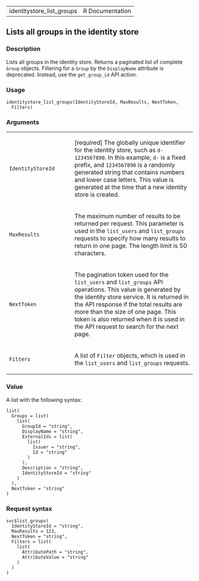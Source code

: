<table style="width: 100%;">
<tbody>
<tr class="odd">
<td>identitystore_list_groups</td>
<td style="text-align: right;">R Documentation</td>
</tr>
</tbody>
</table>

## Lists all groups in the identity store

### Description

Lists all groups in the identity store. Returns a paginated list of
complete `Group` objects. Filtering for a `Group` by the `DisplayName`
attribute is deprecated. Instead, use the `get_group_id` API action.

### Usage

    identitystore_list_groups(IdentityStoreId, MaxResults, NextToken,
      Filters)

### Arguments

<table>
<colgroup>
<col style="width: 35%" />
<col style="width: 65%" />
</colgroup>
<tbody>
<tr class="odd">
<td><code
id="identitystore_list_groups_:_IdentityStoreId">IdentityStoreId</code></td>
<td><p>[required] The globally unique identifier for the identity store,
such as <code>d-1234567890</code>. In this example, <code
style="white-space: pre;">⁠d-⁠</code> is a fixed prefix, and
<code>1234567890</code> is a randomly generated string that contains
numbers and lower case letters. This value is generated at the time that
a new identity store is created.</p></td>
</tr>
<tr class="even">
<td><code
id="identitystore_list_groups_:_MaxResults">MaxResults</code></td>
<td><p>The maximum number of results to be returned per request. This
parameter is used in the <code>list_users</code> and
<code>list_groups</code> requests to specify how many results to return
in one page. The length limit is 50 characters.</p></td>
</tr>
<tr class="odd">
<td><code
id="identitystore_list_groups_:_NextToken">NextToken</code></td>
<td><p>The pagination token used for the <code>list_users</code> and
<code>list_groups</code> API operations. This value is generated by the
identity store service. It is returned in the API response if the total
results are more than the size of one page. This token is also returned
when it is used in the API request to search for the next page.</p></td>
</tr>
<tr class="even">
<td><code id="identitystore_list_groups_:_Filters">Filters</code></td>
<td><p>A list of <code>Filter</code> objects, which is used in the
<code>list_users</code> and <code>list_groups</code> requests.</p></td>
</tr>
</tbody>
</table>

### Value

A list with the following syntax:

    list(
      Groups = list(
        list(
          GroupId = "string",
          DisplayName = "string",
          ExternalIds = list(
            list(
              Issuer = "string",
              Id = "string"
            )
          ),
          Description = "string",
          IdentityStoreId = "string"
        )
      ),
      NextToken = "string"
    )

### Request syntax

    svc$list_groups(
      IdentityStoreId = "string",
      MaxResults = 123,
      NextToken = "string",
      Filters = list(
        list(
          AttributePath = "string",
          AttributeValue = "string"
        )
      )
    )

